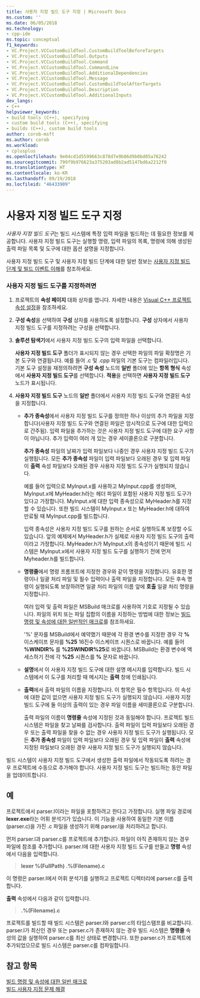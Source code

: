 ```yaml
---
title: 사용자 지정 빌드 도구 지정 | Microsoft Docs
ms.custom: ''
ms.date: 06/05/2018
ms.technology:
- cpp-ide
ms.topic: conceptual
f1_keywords:
- VC.Project.VCCustomBuildTool.CustomBuildToolBeforeTargets
- VC.Project.VCCustomBuildTool.Outputs
- VC.Project.VCCustomBuildTool.Command
- VC.Project.VCCustomBuildTool.CommandLine
- VC.Project.VCCustomBuildTool.AdditionalDependencies
- VC.Project.VCCustomBuildTool.Message
- VC.Project.VCCustomBuildTool.CustomBuildToolAfterTargets
- VC.Project.VCCustomBuildTool.Description
- VC.Project.VCCustomBuildTool.AdditionalInputs
dev_langs:
- C++
helpviewer_keywords:
- build tools (C++), specifying
- custom build tools (C++), specifying
- builds (C++), custom build tools
author: corob-msft
ms.author: corob
ms.workload:
- cplusplus
ms.openlocfilehash: 9e04cd1d5599663c878d7e9b06d9b0bd05a76242
ms.sourcegitcommit: 799f9b976623a375203ad8b2ad5147bd6a2212f0
ms.translationtype: HT
ms.contentlocale: ko-KR
ms.lasthandoff: 09/19/2018
ms.locfileid: "46433909"
---
```

# <a name="specify-custom-build-tools"></a>사용자 지정 빌드 도구 지정

*사용자 지정 빌드 도구*는 빌드 시스템에 특정 입력 파일을 빌드하는 데 필요한 정보를 제공합니다. 사용자 지정 빌드 도구는 실행할 명령, 입력 파일의 목록, 명령에 의해 생성된 출력 파일 목록 및 도구에 대한 옵션 설명을 지정합니다.

사용자 지정 빌드 도구 및 사용자 지정 빌드 단계에 대한 일반 정보는 [사용자 지정 빌드 단계 및 빌드 이벤트 이해](../ide/understanding-custom-build-steps-and-build-events.md)를 참조하세요.

### <a name="to-specify-a-custom-build-tool"></a>사용자 지정 빌드 도구를 지정하려면

1. 프로젝트의 **속성 페이지** 대화 상자를 엽니다. 자세한 내용은 [Visual C++ 프로젝트 속성 설정](../ide/working-with-project-properties.md)을 참조하세요.

1. **구성 속성**을 선택하여 **구성** 상자를 사용하도록 설정합니다. **구성** 상자에서 사용자 지정 빌드 도구를 지정하려는 구성을 선택합니다.

1. **솔루션 탐색기**에서 사용자 지정 빌드 도구의 입력 파일을 선택합니다.

   **사용자 지정 빌드 도구** 폴더가 표시되지 않는 경우 선택한 파일의 파일 확장명은 기본 도구와 연결됩니다. 예를 들어 .c 및 .cpp 파일의 기본 도구는 컴파일러입니다. 기본 도구 설정을 재정의하려면 **구성 속성** 노드의 **일반** 폴더에 있는 **항목 형식** 속성에서 **사용자 지정 빌드 도구**를 선택합니다. **적용**을 선택하면 **사용자 지정 빌드 도구** 노드가 표시됩니다.

1. **사용자 지정 빌드 도구** 노드의 **일반** 폴더에서 사용자 지정 빌드 도구와 연결된 속성을 지정합니다.

   - **추가 종속성**에서 사용자 지정 빌드 도구를 정의한 하나 이상의 추가 파일을 지정합니다(사용자 지정 빌드 도구와 연결된 파일은 암시적으로 도구에 대한 입력으로 간주됨). 입력 파일을 추가하는 것은 사용자 지정 빌드 도구에 대한 요구 사항이 아닙니다. 추가 입력이 여러 개 있는 경우 세미콜론으로 구분합니다.

      **추가 종속성** 파일의 날짜가 입력 파일보다 나중인 경우 사용자 지정 빌드 도구가 실행됩니다. 모든 **추가 종속성** 파일이 입력 파일보다 오래된 경우 및 입력 파일이 **출력** 속성 파일보다 오래된 경우 사용자 지정 빌드 도구가 실행되지 않습니다.

      예를 들어 입력으로 MyInput.x를 사용하고 MyInput.cpp를 생성하며, MyInput.x에 MyHeader.h라는 헤더 파일이 포함된 사용자 지정 빌드 도구가 있다고 가정합니다. MyInput.x에 대한 입력 종속성으로 MyHeader.h를 지정할 수 있습니다. 또한 빌드 시스템이 MyInput.x 또는 MyHeader.h에 대하여 만료될 때 MyInput.cpp를 빌드합니다.

      입력 종속성은 사용자 지정 빌드 도구를 원하는 순서로 실행하도록 보장할 수도 있습니다. 앞의 예제에서 MyHeader.h가 실제로 사용자 지정 빌드 도구의 출력이라고 가정합니다. MyHeader.h가 MyInput.x의 종속성이기 때문에 빌드 시스템은 MyInput.x에서 사용자 지정 빌드 도구를 실행하기 전에 먼저 Myheader.h를 빌드합니다.

   - **명령줄**에서 명령 프롬프트에 지정한 경우와 같이 명령을 지정합니다. 유효한 명령이나 일괄 처리 파일 및 필수 입력이나 출력 파일을 지정합니다. 모든 후속 명령이 실행되도록 보장하려면 일괄 처리 파일의 이름 앞에 **호출** 일괄 처리 명령을 지정합니다.

      여러 입력 및 출력 파일은 MSBuild 매크로를 사용하여 기호로 지정될 수 있습니다. 파일의 위치 또는 파일 집합의 이름을 지정하는 방법에 대한 정보는 [빌드 명령 및 속성에 대한 일반적인 매크로](../ide/common-macros-for-build-commands-and-properties.md)를 참조하세요.

      '%' 문자를 MSBuild에서 예약했기 때문에 각 환경 변수를 지정한 경우 각 **%** 이스케이프 문자를 **%25** 16진수 이스케이프 시퀀스로 바꿉니다. 예를 들어 **%WINDIR%** 를 **%25WINDIR%25**로 바꿉니다. MSBuild는 환경 변수에 액세스하기 전에 각 **%25** 시퀀스를 **%** 문자로 바꿉니다.

   - **설명**에서 이 사용자 지정 빌드 도구에 대한 설명 메시지를 입력합니다. 빌드 시스템에서 이 도구를 처리할 때 메시지는 **출력** 창에 인쇄됩니다.

   - **출력**에서 출력 파일의 이름을 지정합니다. 이 항목은 필수 항목입니다. 이 속성에 대한 값이 없으면 사용자 지정 빌드 도구가 실행되지 않습니다. 사용자 지정 빌드 도구에 둘 이상의 출력이 있는 경우 파일 이름을 세미콜론으로 구분합니다.

      출력 파일의 이름이 **명령줄** 속성에 지정된 것과 동일해야 합니다. 프로젝트 빌드 시스템은 파일을 찾고 날짜를 검사합니다. 출력 파일이 입력 파일보다 오래된 경우 또는 출력 파일을 찾을 수 없는 경우 사용자 지정 빌드 도구가 실행됩니다. 모든 **추가 종속성** 파일이 입력 파일보다 오래된 경우 및 입력 파일이 **출력** 속성에 지정된 파일보다 오래된 경우 사용자 지정 빌드 도구가 실행되지 않습니다.

빌드 시스템이 사용자 지정 빌드 도구에서 생성한 출력 파일에서 작동되도록 하려는 경우 프로젝트에 수동으로 추가해야 합니다. 사용자 지정 빌드 도구는 빌드하는 동안 파일을 업데이트합니다.

## <a name="example"></a>예

프로젝트에서 parser.l이라는 파일을 포함하려고 한다고 가정합니다. 실행 파일 경로에 **lexer.exe**라는 어휘 분석기가 있습니다. 이 기능을 사용하여 동일한 기본 이름(parser.c)을 가진 .c 파일을 생성하기 위해 parser.l을 처리하려고 합니다.

먼저 parser.l과 parser.c를 프로젝트에 추가합니다. 파일이 아직 존재하지 않는 경우 파일에 참조를 추가합니다. parser.l에 대한 사용자 지정 빌드 도구를 만들고 **명령** 속성에서 다음을 입력합니다.

> **lexer %(FullPath) .\%(Filename).c**

이 명령은 parser.l에서 어휘 분석기를 실행하고 프로젝트 디렉터리에 parser.c를 출력합니다.

**출력** 속성에서 다음과 같이 입력합니다.

> **.\%(Filename).c**

프로젝트를 빌드할 때 빌드 시스템은 parser.l와 parser.c의 타임스탬프를 비교합니다. parser.l가 최신인 경우 또는 parser.c가 존재하지 않는 경우 빌드 시스템은 **명령줄** 속성의 값을 실행하여 parser.c를 최신 상태로 변경합니다. 또한 parser.c가 프로젝트에 추가되었으므로 빌드 시스템은 parser.c를 컴파일합니다.

## <a name="see-also"></a>참고 항목

[빌드 명령 및 속성에 대한 일반 매크로](../ide/common-macros-for-build-commands-and-properties.md)<br>
[빌드 사용자 지정 문제 해결](../ide/troubleshooting-build-customizations.md)
